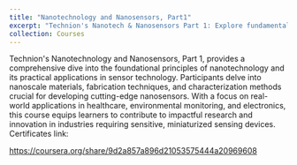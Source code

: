 ```yaml
---
title: "Nanotechnology and Nanosensors, Part1"
excerpt: "Technion's Nanotech & Nanosensors Part 1: Explore fundamentals & sensor apps. <br/><img src='/images/nano.png'>"
collection: Courses
---
```



Technion's Nanotechnology and Nanosensors, Part 1, provides a comprehensive dive into the foundational principles of nanotechnology and its practical applications in sensor technology. Participants delve into nanoscale materials, fabrication techniques, and characterization methods crucial for developing cutting-edge nanosensors. With a focus on real-world applications in healthcare, environmental monitoring, and electronics, this course equips learners to contribute to impactful research and innovation in industries requiring sensitive, miniaturized sensing devices.
Certificates link:

https://coursera.org/share/9d2a857a896d21053575444a20969608
